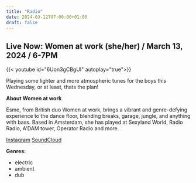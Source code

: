 ```yaml
---
title: "Radio"
date: 2024-03-12T07:00:00+01:00
draft: false
---
```

<!--We're offline now, you can check out the [radio archive]({{< ref "/radio_archive" >}}) in the meantime.-->

<!--Want to play on the radio? Send us a message at <frontleftbythespeaker+prog@gmail.com>-->


## Live Now: Women at work (she/her) / March 13, 2024 / 6-7PM
{{< youtube id="6Uon3gCBgUI" autoplay="true">}}

Playing some lighter and more atmospheric tunes for the boys this Wednesday, or at least, thats the plan! 


**About Women at work**

Esme, from British duo Women at work, brings a vibrant and genre-defying experience to the dance floor, blending breaks, garage, jungle, and anything with bass. Based in Amsterdam, she has played at Sexyland World, Radio Radio, A'DAM tower, Operator Radio and more.

[Instagram](https://www.instagram.com/women.at.work_/)
[SoundCloud](https://soundcloud.com/wmnatwrk)

**Genres:**
- electric
- ambient
- dub

